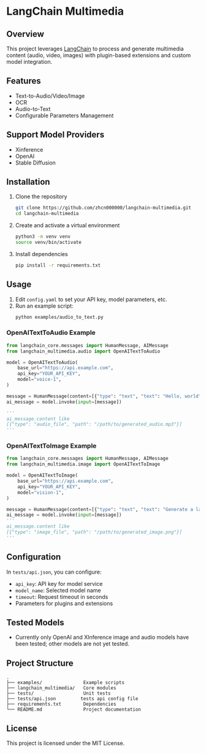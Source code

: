 # LangChain Multimedia

## Overview
This project leverages [LangChain](https://github.com/langchain-ai/langchain) to process and generate multimedia content (audio, video, images) with plugin-based extensions and custom model integration.

## Features
- Text-to-Audio/Video/Image
- OCR  
- Audio-to-Text
- Configurable Parameters Management  

## Support Model Providers
- Xinference
- OpenAI
- Stable Diffusion

## Installation
1. Clone the repository  
   ```bash
   git clone https://github.com/zhcn000000/langchain-multimedia.git
   cd langchain-multimedia
   ```
2. Create and activate a virtual environment  
   ```bash
   python3 -m venv venv
   source venv/bin/activate
   ```
3. Install dependencies  
   ```bash
   pip install -r requirements.txt
   ```

## Usage

1. Edit `config.yaml` to set your API key, model parameters, etc.  
2. Run an example script:  
   ```bash
   python examples/audio_to_text.py
   ```

### OpenAITextToAudio Example
```python
from langchain_core.messages import HumanMessage, AIMessage
from langchain_multimedia.audio import OpenAITextToAudio

model = OpenAITextToAudio(
    base_url="https://api.example.com",
    api_key="YOUR_API_KEY",
    model="voice-1",
)

message = HumanMessage(content=[{"type": "text", "text": "Hello, world"}])
ai_message = model.invoke(input=[message])

'''
ai_message.content like
[{"type": "audio_file", "path": "/path/to/generated_audio.mp3"}]
'''
```

### OpenAITextToImage Example
```python
from langchain_core.messages import HumanMessage, AIMessage
from langchain_multimedia.image import OpenAITextToImage

model = OpenAITextToImage(
    base_url="https://api.example.com",
    api_key="YOUR_API_KEY",
    model="vision-1",
)

message = HumanMessage(content=[{"type": "text", "text": "Generate a landscape photo with mountains and a river"}])
ai_message = model.invoke(input=[message])
'''
ai_message.content like
[{"type": "image_file", "path": "/path/to/generated_image.png"}]
'''
```

## Configuration
In `tests/api.json`, you can configure:
- `api_key`: API key for model service  
- `model_name`: Selected model name  
- `timeout`: Request timeout in seconds  
- Parameters for plugins and extensions  

## Tested Models

- Currently only OpenAI and XInference image and audio models have been tested; other models are not yet tested.

## Project Structure
```
.
├── examples/               Example scripts
├── langchain_multimedia/   Core modules
├── tests/                  Unit tests
├── tests/api.json         tests api config file
├── requirements.txt        Dependencies
└── README.md               Project documentation
```

## License
This project is licensed under the MIT License. 
